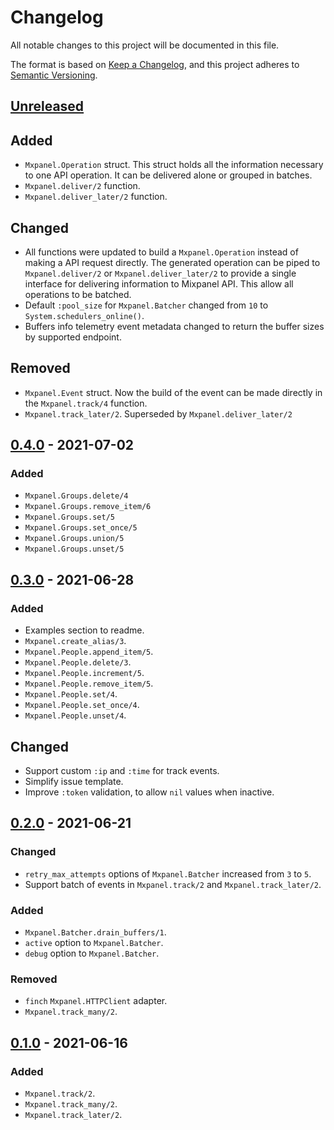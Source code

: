# Changelog
All notable changes to this project will be documented in this file.

The format is based on [Keep a Changelog](https://keepachangelog.com/en/1.0.0/),
and this project adheres to [Semantic Versioning](https://semver.org/spec/v2.0.0.html).

## [Unreleased]

## Added

- `Mxpanel.Operation` struct. This struct holds all the information necessary
to one API operation. It can be delivered alone or grouped in batches.
- `Mxpanel.deliver/2` function.
- `Mxpanel.deliver_later/2` function.

## Changed

- All functions were updated to build a `Mxpanel.Operation` instead of
making a API request directly. The generated operation can be piped to
`Mxpanel.deliver/2` or `Mxpanel.deliver_later/2` to provide a single interface
for delivering information to Mixpanel API. This allow all operations to be batched.
- Default `:pool_size` for `Mxpanel.Batcher` changed from `10` to `System.schedulers_online()`.
- Buffers info telemetry event metadata changed to return the buffer sizes by supported endpoint.

## Removed

- `Mxpanel.Event` struct. Now the build of the event can be made directly
in the `Mxpanel.track/4` function.
- `Mxpanel.track_later/2`. Superseded by `Mxpanel.deliver_later/2`

## [0.4.0] - 2021-07-02

### Added

- `Mxpanel.Groups.delete/4`
- `Mxpanel.Groups.remove_item/6`
- `Mxpanel.Groups.set/5`
- `Mxpanel.Groups.set_once/5`
- `Mxpanel.Groups.union/5`
- `Mxpanel.Groups.unset/5`

## [0.3.0] - 2021-06-28

### Added

- Examples section to readme.
- `Mxpanel.create_alias/3`.
- `Mxpanel.People.append_item/5`.
- `Mxpanel.People.delete/3`.
- `Mxpanel.People.increment/5`.
- `Mxpanel.People.remove_item/5`.
- `Mxpanel.People.set/4`.
- `Mxpanel.People.set_once/4`.
- `Mxpanel.People.unset/4`.

## Changed

- Support custom `:ip` and `:time` for track events.
- Simplify issue template.
- Improve `:token` validation, to allow `nil` values when inactive.

## [0.2.0] - 2021-06-21

### Changed

- `retry_max_attempts` options of `Mxpanel.Batcher` increased from `3` to `5`.
- Support batch of events in `Mxpanel.track/2` and `Mxpanel.track_later/2`.

### Added

- `Mxpanel.Batcher.drain_buffers/1`.
- `active` option to `Mxpanel.Batcher`.
- `debug` option to `Mxpanel.Batcher`.

### Removed

- `finch` `Mxpanel.HTTPClient` adapter.
- `Mxpanel.track_many/2`.

## [0.1.0] - 2021-06-16

### Added

- `Mxpanel.track/2`.
- `Mxpanel.track_many/2`.
- `Mxpanel.track_later/2`.

[Unreleased]: https://github.com/thiamsantos/mxpanel/compare/v0.4.0...HEAD
[0.4.0]: https://github.com/thiamsantos/mxpanel/releases/tag/v0.4.0
[0.3.0]: https://github.com/thiamsantos/mxpanel/releases/tag/v0.3.0
[0.2.0]: https://github.com/thiamsantos/mxpanel/releases/tag/v0.2.0
[0.1.0]: https://github.com/thiamsantos/mxpanel/releases/tag/v0.1.0
